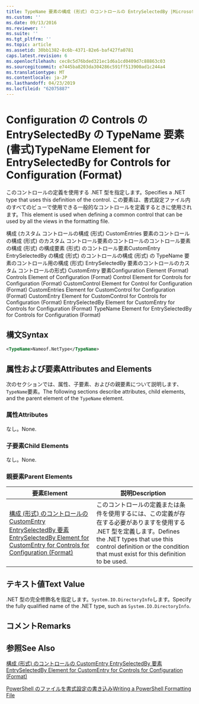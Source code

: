```yaml
---
title: TypeName 要素の構成 (形式) のコントロールの EntrySelectedBy |Microsoft Docs
ms.custom: ''
ms.date: 09/13/2016
ms.reviewer: ''
ms.suite: ''
ms.tgt_pltfrm: ''
ms.topic: article
ms.assetid: 30bb1382-8c6b-4371-82e6-baf427fa0781
caps.latest.revision: 6
ms.openlocfilehash: cec8c5d76bded321ec1d6a1cd0409d7c88863c03
ms.sourcegitcommit: e7445ba8203da304286c591ff513900ad1c244a4
ms.translationtype: MT
ms.contentlocale: ja-JP
ms.lasthandoff: 04/23/2019
ms.locfileid: "62075887"
---
```

# <a name="typename-element-for-entryselectedby-for-controls-for-configuration-format"></a><span data-ttu-id="2339f-102">Configuration の Controls の EntrySelectedBy の TypeName 要素 (書式)</span><span class="sxs-lookup"><span data-stu-id="2339f-102">TypeName Element for EntrySelectedBy for Controls for Configuration (Format)</span></span>

<span data-ttu-id="2339f-103">このコントロールの定義を使用する .NET 型を指定します。</span><span class="sxs-lookup"><span data-stu-id="2339f-103">Specifies a .NET type that uses this definition of the control.</span></span> <span data-ttu-id="2339f-104">この要素は、書式設定ファイル内のすべてのビューで使用できる一般的なコントロールを定義するときに使用されます。</span><span class="sxs-lookup"><span data-stu-id="2339f-104">This element is used when defining a common control that can be used by all the views in the formatting file.</span></span>

<span data-ttu-id="2339f-105">構成 (カスタム コントロールの構成 (形式) CustomEntries 要素のコントロールの構成 (形式) のカスタム コントロール要素のコントロールのコントロール要素の構成 (形式) の構成要素 (形式) のコントロール要素CustomEntry EntrySelectedBy の構成 (形式) のコントロールの構成 (形式) の TypeName 要素のコントロール用の構成 (形式) EntrySelectedBy 要素のコントロールのカスタム コントロールの形式) CustomEntry 要素</span><span class="sxs-lookup"><span data-stu-id="2339f-105">Configuration Element (Format) Controls Element of Configuration (Format) Control Element for Controls for Configuration (Format) CustomControl Element for Control for Configuration (Format) CustomEntries Element for CustomControl for Configuration (Format) CustomEntry Element for CustomControl for Controls for Configuration (Format) EntrySelectedBy Element for CustomEntry for Controls for Configuration (Format) TypeName Element for EntrySelectedBy for Controls for Configuration (Format)</span></span>

## <a name="syntax"></a><span data-ttu-id="2339f-106">構文</span><span class="sxs-lookup"><span data-stu-id="2339f-106">Syntax</span></span>

```xml
<TypeName>Nameof.NetType</TypeName>

```

## <a name="attributes-and-elements"></a><span data-ttu-id="2339f-107">属性および要素</span><span class="sxs-lookup"><span data-stu-id="2339f-107">Attributes and Elements</span></span>

<span data-ttu-id="2339f-108">次のセクションでは、属性、子要素、およびの親要素について説明します、`TypeName`要素。</span><span class="sxs-lookup"><span data-stu-id="2339f-108">The following sections describe attributes, child elements, and the parent element of the `TypeName` element.</span></span>

### <a name="attributes"></a><span data-ttu-id="2339f-109">属性</span><span class="sxs-lookup"><span data-stu-id="2339f-109">Attributes</span></span>

<span data-ttu-id="2339f-110">なし。</span><span class="sxs-lookup"><span data-stu-id="2339f-110">None.</span></span>

### <a name="child-elements"></a><span data-ttu-id="2339f-111">子要素</span><span class="sxs-lookup"><span data-stu-id="2339f-111">Child Elements</span></span>

<span data-ttu-id="2339f-112">なし。</span><span class="sxs-lookup"><span data-stu-id="2339f-112">None.</span></span>

### <a name="parent-elements"></a><span data-ttu-id="2339f-113">親要素</span><span class="sxs-lookup"><span data-stu-id="2339f-113">Parent Elements</span></span>

|<span data-ttu-id="2339f-114">要素</span><span class="sxs-lookup"><span data-stu-id="2339f-114">Element</span></span>|<span data-ttu-id="2339f-115">説明</span><span class="sxs-lookup"><span data-stu-id="2339f-115">Description</span></span>|
|-------------|-----------------|
|[<span data-ttu-id="2339f-116">構成 (形式) のコントロールの CustomEntry EntrySelectedBy 要素</span><span class="sxs-lookup"><span data-stu-id="2339f-116">EntrySelectedBy Element for CustomEntry for Controls for Configuration (Format)</span></span>](./entryselectedby-element-for-customentry-for-controls-for-configuration-format.md)|<span data-ttu-id="2339f-117">このコントロールの定義または条件を使用するには、この定義が存在する必要がありますを使用する .NET 型を定義します。</span><span class="sxs-lookup"><span data-stu-id="2339f-117">Defines the .NET types that use this control definition or the condition that must exist for this definition to be used.</span></span>|

## <a name="text-value"></a><span data-ttu-id="2339f-118">テキスト値</span><span class="sxs-lookup"><span data-stu-id="2339f-118">Text Value</span></span>

<span data-ttu-id="2339f-119">.NET 型の完全修飾名を指定します。`System.IO.DirectoryInfo`します。</span><span class="sxs-lookup"><span data-stu-id="2339f-119">Specify the fully qualified name of the .NET type, such as `System.IO.DirectoryInfo`.</span></span>

## <a name="remarks"></a><span data-ttu-id="2339f-120">コメント</span><span class="sxs-lookup"><span data-stu-id="2339f-120">Remarks</span></span>

## <a name="see-also"></a><span data-ttu-id="2339f-121">参照</span><span class="sxs-lookup"><span data-stu-id="2339f-121">See Also</span></span>

[<span data-ttu-id="2339f-122">構成 (形式) のコントロールの CustomEntry EntrySelectedBy 要素</span><span class="sxs-lookup"><span data-stu-id="2339f-122">EntrySelectedBy Element for CustomEntry for Controls for Configuration (Format)</span></span>](./entryselectedby-element-for-customentry-for-controls-for-configuration-format.md)

[<span data-ttu-id="2339f-123">PowerShell のファイルを書式設定の書き込み</span><span class="sxs-lookup"><span data-stu-id="2339f-123">Writing a PowerShell Formatting File</span></span>](./writing-a-powershell-formatting-file.md)
